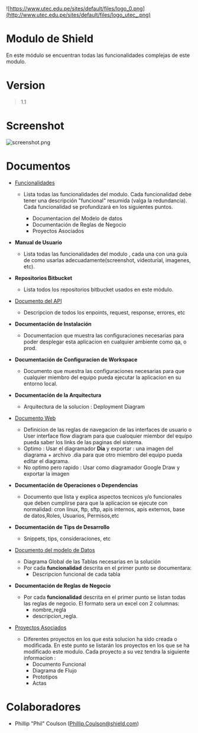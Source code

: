 ![https://www.utec.edu.pe/sites/default/files/logo_0.png](http://www.utec.edu.pe/sites/default/files/logo_utec_.png)

# Modulo de Shield

En este módulo se encuentran todas las funcionalidades complejas de este modulo.

# Version

>1.1

# Screenshot

![screenshot.png](http://www.drbob42.com/gif/dbwebwiz.gif)

# Documentos

* [Funcionalidades](./documento-funcionalidades/Home)
    - Lista todas las funcionalidades del modulo. Cada funcionalidad debe tener una descripción "funcional" resumida (valga la redundancia). Cada funcionalidad se profundizará en los siguientes puntos.

        - Documentacion del Modelo de datos
        - Documentación de Reglas de Negocio
        - Proyectos Asociados

* **Manual de Usuario**
    - Lista todas las funcionalidades del modulo , cada una con una guía de como usarlas adecuadamente(screenshot, videoturial, imagenes, etc).

* **Repositorios Bitbucket**
    - Lista todos los repositorios bitbucket usados en este módulo.

* [Documento del API](./documento-api/Home)
    - Descripcion de todos los enpoints, request, response, errores, etc
* **Documentación de Instalación**
    - Documentacion que muestra las configuraciones necesarias para poder desplegar esta aplicacion en cualquier ambiente como qa, o prod.
* **Documentación de Configuracion de Workspace**
    - Documento que muestra las configuraciones necesarias para que cualquier miembro del equipo pueda ejecutar la aplicacion en su entorno local.
* **Documentación de la Arquitectura**
    - Arquitectura de la solucion : Deployment Diagram    
* [Documento Web](./documento-web/Home)
    - Definicion de las reglas de navegacion de las interfaces de usuario o User interface flow diagram para que cualoquier miembor del equipo pueda saber los links de las paginas del sistema.
    - Optimo : Usar el diagramador **Dia** y exportar : una imagen del diagrama + archivo .dia para que otro miembro del equipo pueda editar el diagrama.
    - No optimo pero rapido : Usar como diagramador Google Draw y exportar la imagen
* **Documentación de Operaciones o Dependencias**
    - Documento que lista y explica aspectos tecnicos y/o funcionales que deben cumplirse para que la aplicacion se ejecute con normalidad: cron linux, ftp, sftp, apis internos, apis externos, base de datos,Roles, Usuarios, Permisos,etc
* **Documentación de Tips de Desarrollo**
    - Snippets, tips, consideraciones, etc
* [Documento del modelo de Datos](./documento-modelo-datos/Home)
    - Diagrama Global de las Tablas necesarias en la solución
    - Por cada **funcionalidad** descrita en el primer punto se documentara:
        - Descripcion funcional de cada tabla
* **Documentación de Reglas de Negocio**
    - Por cada **funcionalidad** descrita en el primer punto se listan todas las reglas de negocio. El formato sera un excel con 2 columnas:
        - nombre_regla
        - descripcion_regla.
* [Proyectos Asociados](./proyectos/Home)
    - Diferentes proyectos en los que esta solucion ha sido creada o modificada. En este punto se listarán los proyectos en los que se ha modificado este modulo. Cada proyecto a su vez tendra la siguiente informacion :
        - Documento Funcional
        - Diagrama de Flujo
        - Prototipos
        - Actas


# Colaboradores

*  Phillip "Phil" Coulson  (Phillip.Coulson@shield.com)